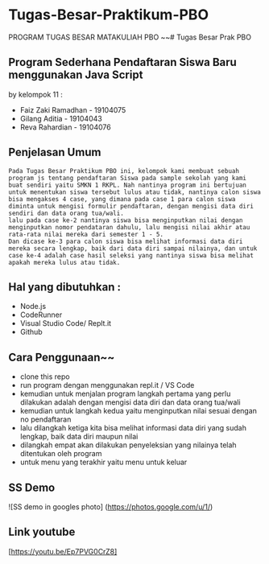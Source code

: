 # Tugas-Besar-Praktikum-PBO
PROGRAM TUGAS BESAR MATAKULIAH PBO
~~# Tugas Besar Prak PBO
## Program Sederhana Pendaftaran Siswa Baru menggunakan Java Script
by kelompok 11 :
 - Faiz Zaki Ramadhan	- 19104075
 - Gilang Aditia				- 19104043
 - Reva Rahardian			- 19104076
## Penjelasan Umum
	
	Pada Tugas Besar Praktikum PBO ini, kelompok kami membuat sebuah program js tentang pendaftaran Siswa pada sample sekolah yang kami buat sendiri yaitu SMKN 1 RKPL. Nah nantinya program ini bertujuan untuk menentukan siswa tersebut lulus atau tidak, nantinya calon siswa bisa mengakses 4 case, yang dimana pada case 1 para calon siswa diminta untuk mengisi formulir pendaftaran, dengan mengisi data diri sendiri dan data orang tua/wali. 
	lalu pada case ke-2 nantinya siswa bisa menginputkan nilai dengan menginputkan nomor pendataran dahulu, lalu mengisi nilai akhir atau rata-rata nilai mereka dari semester 1 - 5. 
	Dan dicase ke-3 para calon siswa bisa melihat informasi data diri mereka secara lengkap, baik dari data diri sampai nilainya, dan untuk case ke-4 adalah case hasil seleksi yang nantinya siswa bisa melihat apakah mereka lulus atau tidak.
## Hal yang dibutuhkan :
 - Node.js
 - CodeRunner
 - Visual Studio Code/ Replt.it
 - Github
 
 
## Cara Penggunaan~~
 - clone this repo 
 - run program dengan menggunakan repl.it / VS Code
 - kemudian untuk menjalan program langkah pertama yang perlu dilakukan adalah dengan mengisi data diri dan data orang tua/wali
 - kemudian untuk langkah kedua yaitu menginputkan nilai sesuai dengan no pendaftaran 
 - lalu dilangkah ketiga kita bisa melihat informasi data diri yang sudah lengkap, baik data diri maupun nilai
 - dilangkah empat akan dilakukan penyeleksian yang nilainya telah ditentukan oleh program
 - untuk menu yang terakhir yaitu menu untuk keluar

## SS Demo 
![SS demo in googles photo]
(https://photos.google.com/u/1/)

## Link youtube
[https://youtu.be/Ep7PVG0CrZ8]

  
